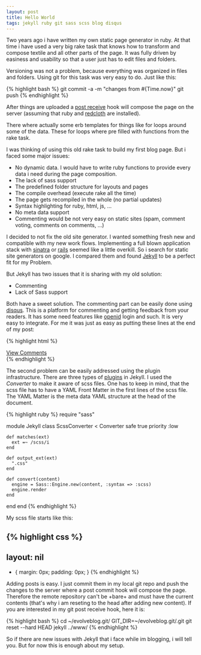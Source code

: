 ```yaml
---
layout: post
title: Hello World
tags: jekyll ruby git sass scss blog disqus
---
```


Two years ago i have written my own static page generator in ruby. At that time 
i have used a very big rake task that knows how to transform and compose 
textile and all other parts of the page. It was fully driven by easiness and
usability so that a user just has to edit files and folders. 

Versioning was not a problem, because everything was organized in files and
folders. Using git for this task was very easy to do. Just like this:

{% highlight bash %}
git commit -a -m "changes from #{Time.now}"
git push
{% endhighlight %}

After things are uploaded a [post receive](http://www.kernel.org/pub/software/scm/git/docs/githooks.html#post-receive) hook will compose the page on the
server (assuming that ruby and [redcloth](http://redcloth.org/) are installed).

There where actually some erb templates for things like for loops around some
of the data. These for loops where pre filled with functions from the rake task.

I was thinking of using this old rake task to build my first blog page. But
i faced some major issues:

- No dynamic data. I would have to write
  ruby functions to provide every data i need during the page composition.
- The lack of sass support
- The predefined folder structure for layouts and pages
- The compile overhead (execute rake all the time)
- The page gets recompiled in the whole (no partial updates)
- Syntax highlighting for ruby, html, js, ...
- No meta data support
- Commenting would be not very easy on static sites 
  (spam, comment voting, comments on comments, ...)

I decided to not fix the old site generator. I wanted something fresh new
and compatible with my new work flows. Implementing a full blown application
stack with [sinatra](www.sinatrarb.com) or [rails](http://www.rubyonrails.org) 
seemed like a little overkill. So i search for static site generators on google.
I compared them and found [Jekyll](https://github.com/mojombo/jekyll) to be a 
perfect fit for my Problem.

But Jekyll has two issues that it is sharing with my old solution:

- Commenting
- Lack of Sass support

Both have a sweet solution. The commenting part can be easily done using
[disqus](http://disqus.com/). This is a platform for commenting and getting
feedback from your readers. It has some need features like [openid](http://openid.net) login and
such. It is very easy to integrate. For me it was just as easy as putting these
lines at the end of my post:

{% highlight html %}
<div class="comments">
  <a href="http://toevolve.org{{ page.url }}#disqus_thread">
    View Comments
  </a>
  <div id="disqus_thread"></div>
</div>
<script type="text/javascript" 
        src="http://disqus.com/forums/vilandgr/embed.js"></script>
{% endhighlight %}

The second problem can be easily addressed using the plugin infrastructure.
There are three types of [plugins](https://github.com/mojombo/jekyll/wiki/Plugins) 
in Jekyll. I used the *Converter* to make it aware of scss files. One has to 
keep in mind, that the scss file has to have a YAML Front Matter in the first lines
of the scss file. The YAML Matter is the meta data YAML structure at the head
of the document.

{% highlight ruby %}
require "sass"

module Jekyll
  class ScssConverter < Converter
    safe true
    priority :low

    def matches(ext)
      ext =~ /scss/i
    end 

    def output_ext(ext)
      ".css"
    end

    def convert(content)
      engine = Sass::Engine.new(content, :syntax => :scss)
      engine.render
    end
  end
end
{% endhighlight %}

My scss file starts like this:

{% highlight css %}
---
layout: nil
---

* {
  margin: 0px;
  padding: 0px;
}
{% endhighlight %}

Adding posts is easy. I just commit them in my local git repo and push the changes
to the server where a post commit hook will compose the page. Therefore the remote
repository can't be +bare+ and must have the current contents (that's why i am 
reseting to the head after adding new content). If you are interested in my git 
post receive hook, here it is:

{% highlight bash %}
cd ~/evolveblog.git/
GIT_DIR=~/evolveblog.git/.git git reset --hard HEAD
jekyll ../www/
{% endhighlight %}

So if there are new issues with Jekyll that i face while im blogging, i will tell you.
But for now this is enough about my setup.